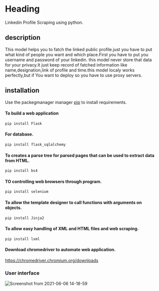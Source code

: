 # Heading 

Linkedin Profile Scraping using python.

## description
  This model helps you to fatch the linked public profile.just you have to put what kind of people you want and which place.First you have to put you username and password of your linkedin. this model never store that data for your privacy.It just keep record of fatched information like name,designation,link of profile and time.this model localy works perfectly,but if You want to deploy so you have to use proxy servers.
  
## installation 

Use the packegmanager manager [pip](https://pypi.org/project/pip/) to install requirements.

#### To  build a web application
```
pip install Flask
```
#### For database.
```
pip install flask_sqlalchemy
```
#### To creates a parse tree for parsed pages that can be used to extract data from HTML.
````
pip install bs4
````

#### TO  controlling web browsers through program.
```
pip install selenium
```
#### To allow the template designer to call functions with arguments on objects.
```
pip install Jinja2
```

#### To allow easy handling of XML and HTML files and web scraping.
```
pip install lxml
```
#### Download chromedriver to  automate web application.
https://chromedriver.chromium.org/downloads



### User interface


![Screenshot from 2021-06-06 14-18-59](https://user-images.githubusercontent.com/46212104/120918784-ca568900-c6d3-11eb-9513-f6cacc7ed2c6.png)
